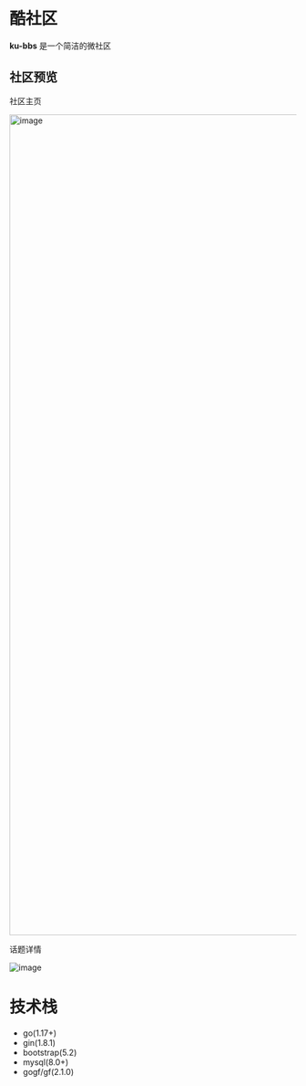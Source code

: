 # 酷社区

**ku-bbs** 是一个简洁的微社区

## 社区预览

社区主页

<img width="1439" alt="image" src="https://user-images.githubusercontent.com/95403191/180779634-8ae74154-92ab-400b-b5a8-52b799f19063.png">

话题详情

![image](https://user-images.githubusercontent.com/95403191/180780015-48a5e2c0-a3df-46a1-8f24-a2550daf9c91.png)

# 技术栈

- go(1.17+)
- gin(1.8.1)
- bootstrap(5.2)
- mysql(8.0+)
- gogf/gf(2.1.0)
